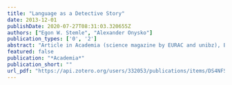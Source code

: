 ```yaml
---
title: "Language as a Detective Story"
date: 2013-12-01
publishDate: 2020-07-27T08:31:03.320655Z
authors: ["Egon W. Stemle", "Alexander Onysko"]
publication_types: ['0', '2']
abstract: "Article in Academia (science magazine by EURAC and unibz), Bolzano, Italy"
featured: false
publication: "*Academia*"
publication_short: ""
url_pdf: "https://api.zotero.org/users/332053/publications/items/DS4NFSQ2/file/view"
---
```


